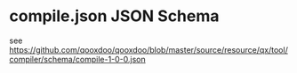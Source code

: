 # compile.json JSON Schema

see
<https://github.com/qooxdoo/qooxdoo/blob/master/source/resource/qx/tool/compiler/schema/compile-1-0-0.json>
